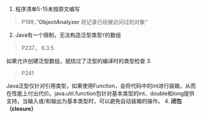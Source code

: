 1. 程序清单5-15未按原文编写
> P199，”**ObjectAnalyzer** 将记录已经被访问过的对象“
2.  Java有一个限制，无法构造泛型类型`T`的数组
> P237， 6.3.5

如果允许创建泛型数组，就绕过了泛型的编译时的类型检查
3.  
> P241
> 
Java泛型仅针对引用类型，如果使用Function，会将代码中的int进行装箱，从而在性能上付出代价。java.util.function包针对基本类型的int、double和long提供支持，当输入或/和输出为基本类型时，可以避免自动装箱的操作。
4. **闭包（closure）**
<!--stackedit_data:
eyJoaXN0b3J5IjpbMTU2MDg2NTExLDQ1OTE2MzE3OCwtOTY3Nz
A3MTk1XX0=
-->